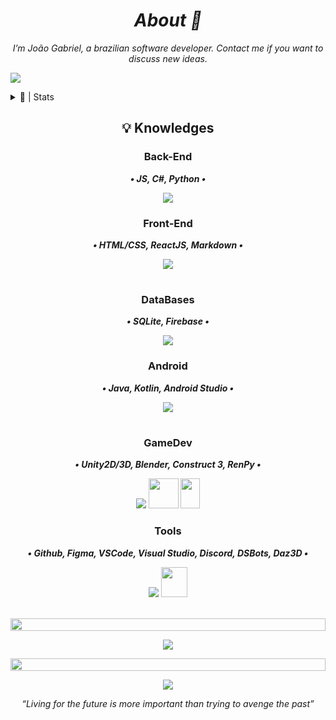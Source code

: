 _<h1 align="center">About 💮</h1>_


_<p align="center">I’m João Gabriel, a brazilian software developer. Contact me if you want to discuss new ideas.</p>_

![](https://komarev.com/ghpvc/?username=Noggurix&color=blueviolet)


  
<details><summary>📝 | Stats</summary>

<br>

<p align="center">
<a href="https://git.io/streak-stats">
<img height=140 src="https://streak-stats.demolab.com?user=Noggurix&theme=radical"/>
</a>
</p>

<p align="center">
<a href="https://github.com/anuraghazra/github-readme-stats">
  <img height=140 src="https://github-readme-stats.vercel.app/api?username=Noggurix&show_icons=true&theme=radical" />
</a>
</p>

<p align="center">
<a href="https://discord.com/users/688862058535583768">
<img height=160 src="https://lanyard.cnrad.dev/api/688862058535583768?showDisplayName=true&idleMessage=Probably%20coding..."/>
</a>
</p>

<br>

</details>

</p>




## <p align="center">💡 Knowledges</p>

### <p align="center">Back-End</p>
**_<p align="center">• JS, C#, Python •</p>_**
<p align="center">
  <a href="https://skillicons.dev">
    <img src="https://skillicons.dev/icons?i=js,cs,python" />
  </a>
</p>


### <p align="center">Front-End</p>
**_<p align="center">• HTML/CSS, ReactJS, Markdown •</p>_**
<p align="center">
  <a href="https://skillicons.dev">
    <img src="https://skillicons.dev/icons?i=html,css,react,markdown" />
  </a>
</p>

#

### <p align="center">DataBases</p>
**_<p align="center">• SQLite, Firebase •</p>_**
<p align="center">
  <a href="https://skillicons.dev">
    <img src="https://skillicons.dev/icons?i=sqlite,firebase" />
  </a>
</p>


### <p align="center">Android</p>
**_<p align="center">• Java, Kotlin, Android Studio •</p>_**
<p align="center">
  <a href="https://skillicons.dev">
    <img src="https://skillicons.dev/icons?i=java,kotlin,androidstudio" />
  </a>
</p>

#

### <p align="center">GameDev</p>
**_<p align="center">• Unity2D/3D, Blender, Construct 3, RenPy •</p>_**
<p align="center">
  <a href="https://skillicons.dev">
    <img src="https://skillicons.dev/icons?i=unity,blender" /></a>
    <img src="https://upload.wikimedia.org/wikipedia/commons/thumb/7/79/Construct_3_Logo.svg/1701px-Construct_3_Logo.svg.png" style="width:48px;height:48px;" />
    <img src="https://upload.wikimedia.org/wikipedia/commons/7/7e/Ren%E2%80%99Py_Logo_6-13-6_200x307px.png" style="width:31px;height:48px;" />
</p>

### <p align="center">Tools</p>
**_<p align="center">• Github, Figma, VSCode, Visual Studio, Discord, DSBots, Daz3D •</p>_**
<p align="center">
  <a href="https://skillicons.dev">
    <img src="https://skillicons.dev/icons?i=github,figma,vscode,visualstudio,discord,bots"/></a>
    <img src="https://cdn2.steamgriddb.com/icon_thumb/3204765835133b3580b0f603a5c3b625.png" style="width:42px; height:48px;"/>
</p>

<br>
<img src="https://i.imgur.com/dBaSKWF.gif" height="20" width="100%">

<p align="center">
<img src="https://spotify-github-profile.kittinanx.com/api/view?uid=wvl4sozmrqwkti57pmklcuexv&cover_image=true&theme=default&show_offline=false&background_color=121212&interchange=false&bar_color=52b04f&bar_color_cover=false)](https://github.com/kittinan/spotify-github-profile">
</p>

<img src="https://i.imgur.com/dBaSKWF.gif" height="20" width="100%">
<br>

<p align="center">
<img src="https://i.pinimg.com/originals/3e/5c/57/3e5c57d83650ef8715f109c6aece35ef.gif"/>
</p>

_<p align="center">“Living for the future is more important than trying to avenge the past”</p>_
